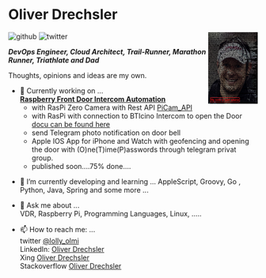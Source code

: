 # Oliver Drechsler 
<img align="right" width="100" height="145" src="https://github.com/OliverDrechsler/OliverDrechsler/blob/main/img/oli_d.jpg">

![github](https://img.shields.io/github/followers/OliverDrechsler?style=social)
![twitter](https://img.shields.io/twitter/follow/lolly_olmi?style=social)


***DevOps Engineer, Cloud Architect, Trail-Runner, Marathon Runner, Triathlate and Dad***  

Thoughts, opinions and ideas are my own.


*  🔭 Currently working on ...  
   **[Raspberry Front Door Intercom Automation](https://github.com/OliverDrechsler/front_door_intercom_automation)**  
   - with RasPi Zero Camera with Rest API [PiCam_API](https://github.com/OliverDrechsler/PiCam_API)  
   - with RasPi with connection to BTIcino Intercom to open the Door [docu can be found here](https://oliverdrechsler.github.io/front_door_intercom_automation/) 
   - send Telegram photo notification on door bell  
   - Apple IOS App for iPhone and Watch with geofencing and opening the door with (O)ne(T)ime(P)asswords through telegram privat group.
   - published soon....75% done....
  
- 🌱 I’m currently developing and learning ...
     AppleScript, Groovy, Go , Python, Java, Spring and some more ...

- 💬 Ask me about ...  
     VDR, Raspberry Pi, Programming Languages, Linux, .....  

- 📫 How to reach me: ...  
   twitter [@lolly_olmi](https://twitter.com/lolly_olmi)  
   LinkedIn: [Oliver Drechsler](https://www.linkedin.com/in/oliver-drechsler-63628b10a/)  
   Xing [Oliver Drechsler](https://www.xing.com/profile/Oliver_Drechsler5)  
   Stackoverflow [Oliver Drechsler](https://stackoverflow.com/users/13054340/oliver-d)  

